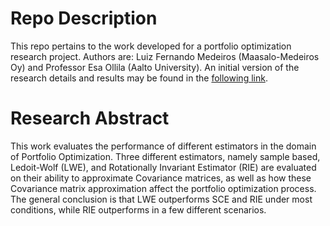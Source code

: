 # Repo Description

This repo pertains to the work developed for a portfolio optimization 
research project. Authors are: Luiz Fernando Medeiros (Maasalo-Medeiros Oy)
 and Professor Esa Ollila (Aalto University). An initial version of 
 the research details and results may be found in the
  [following link](./report/LFM_estimator_research_project.pdf). 

# Research Abstract

This work evaluates the performance of different estimators in the domain of Portfolio Optimization. 
Three different estimators, namely sample based, Ledoit-Wolf (LWE), 
and Rotationally Invariant Estimator (RIE) are evaluated on their 
ability to approximate Covariance matrices, 
as well as how these Covariance matrix approximation 
affect the portfolio optimization process.  The general conclusion is that LWE outperforms SCE and RIE under most 
conditions, while RIE outperforms in a few different scenarios.
